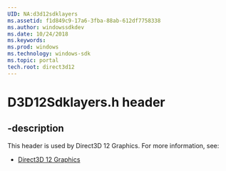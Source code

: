 ```yaml
---
UID: NA:d3d12sdklayers
ms.assetid: f1d849c9-17a6-3fba-88ab-612df7758338
ms.author: windowssdkdev
ms.date: 10/24/2018
ms.keywords: 
ms.prod: windows
ms.technology: windows-sdk
ms.topic: portal
tech.root: direct3d12
---
```


# D3D12Sdklayers.h header


## -description


This header is used by Direct3D 12 Graphics. For more information, see:

- [Direct3D 12 Graphics](../_direct3d12)
